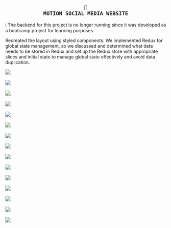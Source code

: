 <h3 align="center">
    <samp>
        <b>
            <a>
               🎨
                <br>
                MOTION SOCIAL MEDIA WEBSITE
            </a>
        </b>
    <samp/>
</h3>

ℹ️ The backend for this project is no longer running since it was developed as a bootcamp project for learning purposes.

Recreated the layout using styled components. 
We implemented Redux for global state management, so we discussed and determined what data needs to be stored in Redux and set up the Redux store with appropriate slices and initial state to manage global state effectively and avoid data duplication.

<img src="https://github.com/FloWinkler/motion-project-bootcamp/assets/135036974/6c079c08-adbc-4646-b083-221fc2f44c58" align="center"     /><br><br>
<img src="https://github.com/FloWinkler/motion-project-bootcamp/assets/135036974/6af7c04c-537e-49cc-a433-09c3e6ece68b" align="center"     /><br><br>
<img src="https://github.com/FloWinkler/motion-project-bootcamp/assets/135036974/c55657b6-cc4c-4c7d-9e89-967ac1e15ef0" align="center"     /><br><br>
<img src="https://github.com/FloWinkler/motion-project-bootcamp/assets/135036974/d98ef5da-a110-489c-8ce7-6197d19a8cc7" align="center"     /><br><br>
<img src="https://github.com/FloWinkler/motion-project-bootcamp/assets/135036974/acdcdb02-f76f-4810-872a-2bb1b9d9f1a9" align="center"     /><br><br>
<img src="https://github.com/FloWinkler/motion-project-bootcamp/assets/135036974/8b724eb0-037b-4967-b84c-cb353badbec2" align="center"     /><br><br>
<img src="https://github.com/FloWinkler/motion-project-bootcamp/assets/135036974/e043dc42-3418-4e54-8c7e-438b813324c7" align="center"     /><br><br>
<img src="https://github.com/FloWinkler/motion-project-bootcamp/assets/135036974/37530db9-b59f-49a6-a06b-4f0bccc7ed98" align="center"     /><br><br>
<img src="https://github.com/FloWinkler/motion-project-bootcamp/assets/135036974/de83fb05-1650-4576-a359-d0f5fdcd4b04" align="center"     /><br><br>
<img src="https://github.com/FloWinkler/motion-project-bootcamp/assets/135036974/223653fe-7614-4f26-b1e8-29e393af55d0" align="center"     /><br><br>
<img src="https://github.com/FloWinkler/motion-project-bootcamp/assets/135036974/fa1f230b-084d-451a-9cc8-d405f18b9e7c" align="center"     /><br><br>
<img src="https://github.com/FloWinkler/motion-project-bootcamp/assets/135036974/6208b62a-571e-497c-b226-00c066eee291" align="center"     /><br><br>
<img src="https://github.com/FloWinkler/motion-project-bootcamp/assets/135036974/035a69e7-2955-4681-8f27-15fcd699a589" align="center"     /><br><br>
<img src="https://github.com/FloWinkler/motion-project-bootcamp/assets/135036974/c3102d3f-5197-40fb-b099-abca81e1d656" align="center"     /><br><br>
<img src="https://github.com/FloWinkler/motion-project-bootcamp/assets/135036974/c24e0832-c5e6-422c-8920-1733872bbd25" align="center"     /><br><br>
  
  















